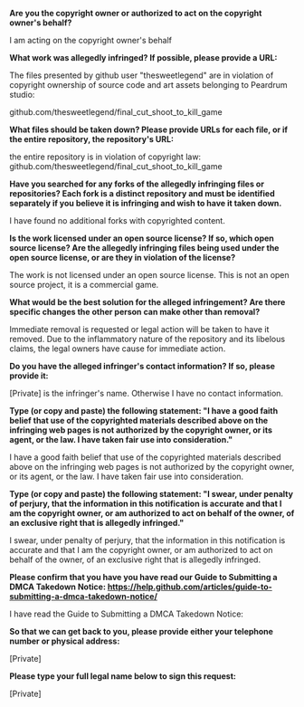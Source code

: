 __Are you the copyright owner or authorized to act on the copyright owner's behalf?__

I am acting on the copyright owner's behalf

__What work was allegedly infringed? If possible, please provide a URL:__

The files presented by github user "thesweetlegend" are in violation of copyright ownership of source code and art assets belonging to Peardrum studio:

github.com/thesweetlegend/final_cut_shoot_to_kill_game

__What files should be taken down? Please provide URLs for each file, or if the entire repository, the repository's URL:__

the entire repository is in violation of copyright law: github.com/thesweetlegend/final_cut_shoot_to_kill_game

__Have you searched for any forks of the allegedly infringing files or repositories? Each fork is a distinct repository and must be identified separately if you believe it is infringing and wish to have it taken down.__

I have found no additional forks with copyrighted content.

__Is the work licensed under an open source license? If so, which open source license? Are the allegedly infringing files being used under the open source license, or are they in violation of the license?__

The work is not licensed under an open source license. This is not an open source project, it is a commercial game.

__What would be the best solution for the alleged infringement? Are there specific changes the other person can make other than removal?__

Immediate removal is requested or legal action will be taken to have it removed. Due to the inflammatory nature of the repository and its libelous claims, the legal owners have cause for immediate action.

__Do you have the alleged infringer's contact information? If so, please provide it:__

[Private] is the infringer's name. Otherwise I have no contact information.

__Type (or copy and paste) the following statement: "I have a good faith belief that use of the copyrighted materials described above on the infringing web pages is not authorized by the copyright owner, or its agent, or the law. I have taken fair use into consideration."__

I have a good faith belief that use of the copyrighted materials described above on the infringing web pages is not authorized by the copyright owner, or its agent, or the law. I have taken fair use into consideration.

__Type (or copy and paste) the following statement: "I swear, under penalty of perjury, that the information in this notification is accurate and that I am the copyright owner, or am authorized to act on behalf of the owner, of an exclusive right that is allegedly infringed."__

I swear, under penalty of perjury, that the information in this notification is accurate and that I am the copyright owner, or am authorized to act on behalf of the owner, of an exclusive right that is allegedly infringed.

__Please confirm that you have you have read our Guide to Submitting a DMCA Takedown Notice: https://help.github.com/articles/guide-to-submitting-a-dmca-takedown-notice/__

I have read the Guide to Submitting a DMCA Takedown Notice:

__So that we can get back to you, please provide either your telephone number or physical address:__

[Private]

__Please type your full legal name below to sign this request:__

[Private]

